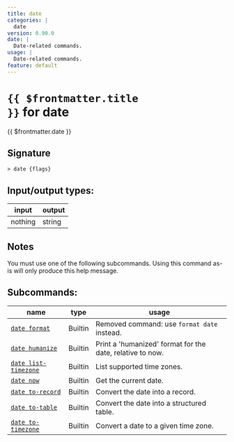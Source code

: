 ```yaml
---
title: date
categories: |
  date
version: 0.90.0
date: |
  Date-related commands.
usage: |
  Date-related commands.
feature: default
---
```

<!-- This file is automatically generated. Please edit the command in https://github.com/nushell/nushell instead. -->

# <code>{{ $frontmatter.title }}</code> for date

<div class='command-title'>{{ $frontmatter.date }}</div>

## Signature

```> date {flags} ```


## Input/output types:

| input   | output |
| ------- | ------ |
| nothing | string |

## Notes
You must use one of the following subcommands. Using this command as-is will only produce this help message.

## Subcommands:

| name                                                         | type    | usage                                                     |
| ------------------------------------------------------------ | ------- | --------------------------------------------------------- |
| [`date format`](/commands/docs/date_format.md)               | Builtin | Removed command: use `format date` instead.               |
| [`date humanize`](/commands/docs/date_humanize.md)           | Builtin | Print a 'humanized' format for the date, relative to now. |
| [`date list-timezone`](/commands/docs/date_list-timezone.md) | Builtin | List supported time zones.                                |
| [`date now`](/commands/docs/date_now.md)                     | Builtin | Get the current date.                                     |
| [`date to-record`](/commands/docs/date_to-record.md)         | Builtin | Convert the date into a record.                           |
| [`date to-table`](/commands/docs/date_to-table.md)           | Builtin | Convert the date into a structured table.                 |
| [`date to-timezone`](/commands/docs/date_to-timezone.md)     | Builtin | Convert a date to a given time zone.                      |